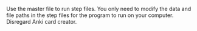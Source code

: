 Use the master file to run step files.
You only need to modify the data and file paths in the step files for the program to run on your computer.
Disregard Anki card creator.
